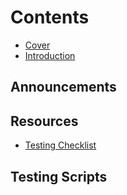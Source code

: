 # Contents

* [Cover](README.md)
* [Introduction](Resources/2017-07-11-EduGuide-Insiders-User-Testing-Bulletin-July-11,-2017.md)

## Announcements

## Resources
* [Testing Checklist](Resources/checklist.md)

## Testing Scripts



